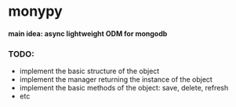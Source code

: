 # monypy
#### main idea: async lightweight ODM for mongodb

### TODO:
* implement the basic structure of the object
* implement the manager returning the instance of the object
* implement the basic methods of the object: save, delete, refresh
* etc